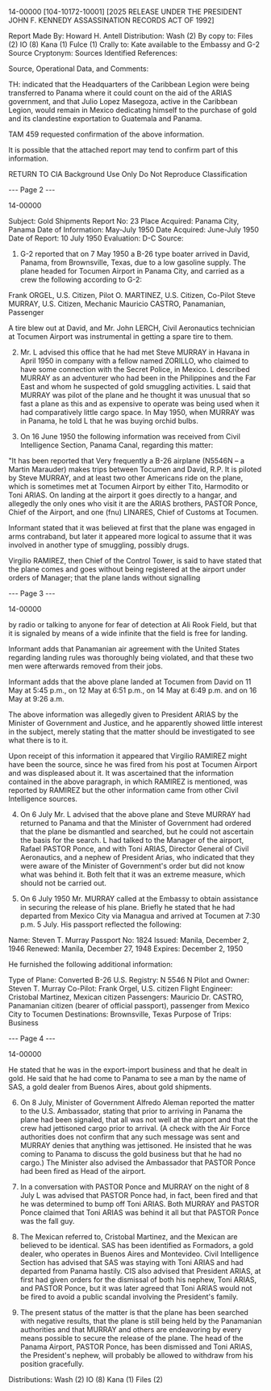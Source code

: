 14-00000
[104-10172-10001] [2025 RELEASE UNDER THE PRESIDENT JOHN F. KENNEDY ASSASSINATION RECORDS ACT OF 1992]

Report Made By: Howard H. Antell
Distribution: Wash (2)
By copy to:
Files (2)
IO (8)
Kana (1)
Fulce (1)
Crally to: Kate available to the Embassy and G-2
Source Cryptonym: Sources Identified
References:

Source, Operational Data, and Comments:

TH: indicated that the Headquarters of the Caribbean Legion were being transferred to Panama where it could count on the aid of the ARIAS government, and that Julio Lopez Masegoza, active in the Caribbean Legion, would remain in Mexico dedicating himself to the purchase of gold and its clandestine exportation to Guatemala and Panama.

TAM 459 requested confirmation of the above information.

It is possible that the attached report may tend to confirm part of this information.

RETURN TO CIA
Background Use Only
Do Not Reproduce
Classification

--- Page 2 ---

14-00000

Subject: Gold Shipments
Report No: 23
Place Acquired: Panama City, Panama
Date of Information: May-July 1950
Date Acquired: June-July 1950
Date of Report: 10 July 1950
Evaluation: D-C
Source:

1. G-2 reported that on 7 May 1950 a B-26 type boater arrived in David, Panama, from Brownsville, Texas, due to a low gasoline supply. The plane headed for Tocumen Airport in Panama City, and carried as a crew the following according to G-2:

Frank ORGEL, U.S. Citizen, Pilot
O. MARTINEZ, U.S. Citizen, Co-Pilot
Steve MURRAY, U.S. Citizen, Mechanic
Mauricio CASTRO, Panamanian, Passenger

A tire blew out at David, and Mr. John LERCH, Civil Aeronautics technician at Tocumen Airport was instrumental in getting a spare tire to them.

2. Mr. L advised this office that he had met Steve MURRAY in Havana in April 1950 in company with a fellow named ZORILLO, who claimed to have some connection with the Secret Police, in Mexico. L described MURRAY as an adventurer who had been in the Philippines and the Far East and whom he suspected of gold smuggling activities. L said that MURRAY was pilot of the plane and he thought it was unusual that so fast a plane as this and as expensive to operate was being used when it had comparatively little cargo space. In May 1950, when MURRAY was in Panama, he told L that he was buying orchid bulbs.

3. On 16 June 1950 the following information was received from Civil Intelligence Section, Panama Canal, regarding this matter:

"It has been reported that Very frequently a B-26 airplane (N5546N – a Martin Marauder) makes trips between Tocumen and David, R.P. It is piloted by Steve MURRAY, and at least two other Americans ride on the plane, which is sometimes met at Tocumen Airport by either Tito, Harmodito or Toni ARIAS. On landing at the airport it goes directly to a hangar, and allegedly the only ones who visit it are the ARIAS brothers, PASTOR Ponce, Chief of the Airport, and one (fnu) LINARES, Chief of Customs at Tocumen.

Informant stated that it was believed at first that the plane was engaged in arms contraband, but later it appeared more logical to assume that it was involved in another type of smuggling, possibly drugs.

Virgilio RAMIREZ, then Chief of the Control Tower, is said to have stated that the plane comes and goes without being registered at the airport under orders of Manager; that the plane lands without signalling

--- Page 3 ---

14-00000

by radio or talking to anyone for fear of detection at Ali Rook Field, but that it is signaled by means of a wide infinite that the field is free for landing.

Informant adds that Panamanian air agreement with the United States regarding landing rules was thoroughly being violated, and that these two men were afterwards removed from their jobs.

Informant adds that the above plane landed at Tocumen from David on 11 May at 5:45 p.m., on 12 May at 6:51 p.m., on 14 May at 6:49 p.m. and on 16 May at 9:26 a.m.

The above information was allegedly given to President ARIAS by the Minister of Government and Justice, and he apparently showed little interest in the subject, merely stating that the matter should be investigated to see what there is to it.

Upon receipt of this information it appeared that Virgilio RAMIREZ might have been the source, since he was fired from his post at Tocumen Airport and was displeased about it. It was ascertained that the information contained in the above paragraph, in which RAMIREZ is mentioned, was reported by RAMIREZ but the other information came from other Civil Intelligence sources.

4. On 6 July Mr. L advised that the above plane and Steve MURRAY had returned to Panama and that the Minister of Government had ordered that the plane be dismantled and searched, but he could not ascertain the basis for the search. L had talked to the Manager of the airport, Rafael PASTOR Ponce, and with Toni ARIAS, Director General of Civil Aeronautics, and a nephew of President Arias, who indicated that they were aware of the Minister of Government's order but did not know what was behind it. Both felt that it was an extreme measure, which should not be carried out.

5. On 6 July 1950 Mr. MURRAY called at the Embassy to obtain assistance in securing the release of his plane. Briefly he stated that he had departed from Mexico City via Managua and arrived at Tocumen at 7:30 p.m. 5 July. His passport reflected the following:

Name: Steven T. Murray
Passport No: 1824
Issued: Manila, December 2, 1946
Renewed: Manila, December 27, 1948
Expires: December 2, 1950

He furnished the following additional information:

Type of Plane: Converted B-26
U.S. Registry: N 5546 N
Pilot and Owner: Steven T. Murray
Co-Pilot: Frank Orgel, U.S. citizen
Flight Engineer: Cristobal Martinez, Mexican citizen
Passengers: Mauricio Dr. CASTRO, Panamanian citizen (bearer of official passport), passenger from Mexico City to Tocumen
Destinations: Brownsville, Texas
Purpose of Trips: Business

--- Page 4 ---

14-00000

He stated that he was in the export-import business and that he dealt in gold. He said that he had come to Panama to see a man by the name of SAS, a gold dealer from Buenos Aires, about gold shipments.

6. On 8 July, Minister of Government Alfredo Aleman reported the matter to the U.S. Ambassador, stating that prior to arriving in Panama the plane had been signaled, that all was not well at the airport and that the crew had jettisoned cargo prior to arrival. (A check with the Air Force authorities does not confirm that any such message was sent and MURRAY denies that anything was jettisoned. He insisted that he was coming to Panama to discuss the gold business but that he had no cargo.) The Minister also advised the Ambassador that PASTOR Ponce had been fired as Head of the airport.

7. In a conversation with PASTOR Ponce and MURRAY on the night of 8 July L was advised that PASTOR Ponce had, in fact, been fired and that he was determined to bump off Toni ARIAS. Both MURRAY and PASTOR Ponce claimed that Toni ARIAS was behind it all but that PASTOR Ponce was the fall guy.

8. The Mexican referred to, Cristobal Martinez, and the Mexican are believed to be identical. SAS has been identified as Formadors, a gold dealer, who operates in Buenos Aires and Montevideo. Civil Intelligence Section has advised that SAS was staying with Toni ARIAS and had departed from Panama hastily. CIS also advised that President ARIAS, at first had given orders for the dismissal of both his nephew, Toni ARIAS, and PASTOR Ponce, but it was later agreed that Toni ARIAS would not be fired to avoid a public scandal involving the President's family.

9. The present status of the matter is that the plane has been searched with negative results, that the plane is still being held by the Panamanian authorities and that MURRAY and others are endeavoring by every means possible to secure the release of the plane. The head of the Panama Airport, PASTOR Ponce, has been dismissed and Toni ARIAS, the President's nephew, will probably be allowed to withdraw from his position gracefully.

Distributions:
Wash (2)
IO (8)
Kana (1)
Files (2)
